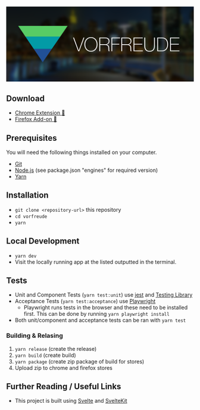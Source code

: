 ![Vorfreude](/marketing/logo.png?raw=true)

## Download

* [Chrome Extension 💾](https://chrome.google.com/webstore/detail/vorfreude/cfdbnmfofkfhbjlabopaepkfdbeajabd)
* [Firefox Add-on 💾](https://addons.mozilla.org/en-US/firefox/addon/vorfreude/?src=search)

## Prerequisites

You will need the following things installed on your computer.

* [Git](https://git-scm.com/)
* [Node.js](https://nodejs.org/) (see package.json "engines" for required version)
* [Yarn](https://yarnpkg.com/en/)

## Installation

* `git clone <repository-url>` this repository
* `cd vorfreude`
* `yarn`

## Local Development

* `yarn dev`
* Visit the locally running app at the listed outputted in the terminal.

## Tests

* Unit and Component Tests (`yarn test:unit`) use [jest](https://jestjs.io/) and [Testing Library](https://testing-library.com/)
* Acceptance Tests (`yarn test:acceptance`) use [Playwright](https://playwright.dev/)
	* Playwright runs tests in the browser and these need to be installed first. This can be done by running `yarn playwright install`
* Both unit/component and acceptance tests can be ran with `yarn test`

### Building & Relasing

1. `yarn release` (create the release)
2. `yarn build` (create build)
3. `yarn package` (create zip package of build for stores)
4. Upload zip to chrome and firefox stores

## Further Reading / Useful Links

* This project is built using [Svelte](https://svelte.dev/) and [SvelteKit](https://kit.svelte.dev/)
